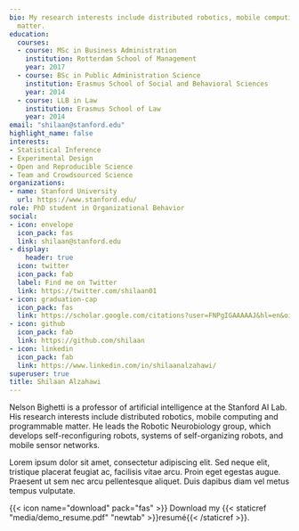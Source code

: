 ```yaml
---
bio: My research interests include distributed robotics, mobile computing and programmable
  matter.
education:
  courses:
  - course: MSc in Business Administration
    institution: Rotterdam School of Management
    year: 2017
  - course: BSc in Public Administration Science
    institution: Erasmus School of Social and Behavioral Sciences
    year: 2014
  - course: LLB in Law
    institution: Erasmus School of Law
    year: 2014
email: "shilaan@stanford.edu"
highlight_name: false
interests:
- Statistical Inference
- Experimental Design
- Open and Reproducible Science
- Team and Crowdsourced Science
organizations:
- name: Stanford University
  url: https://www.stanford.edu/
role: PhD student in Organizational Behavior
social:
- icon: envelope
  icon_pack: fas
  link: shilaan@stanford.edu
- display:
    header: true
  icon: twitter
  icon_pack: fab
  label: Find me on Twitter
  link: https://twitter.com/shilaan01
- icon: graduation-cap
  icon_pack: fas
  link: https://scholar.google.com/citations?user=FNPgIGAAAAAJ&hl=en&oi=sra
- icon: github
  icon_pack: fab
  link: https://github.com/shilaan
- icon: linkedin
  icon_pack: fab
  link: https://www.linkedin.com/in/shilaanalzahawi/
superuser: true
title: Shilaan Alzahawi 
---
```


Nelson Bighetti is a professor of artificial intelligence at the Stanford AI Lab. His research interests include distributed robotics, mobile computing and programmable matter. He leads the Robotic Neurobiology group, which develops self-reconfiguring robots, systems of self-organizing robots, and mobile sensor networks.

Lorem ipsum dolor sit amet, consectetur adipiscing elit. Sed neque elit, tristique placerat feugiat ac, facilisis vitae arcu. Proin eget egestas augue. Praesent ut sem nec arcu pellentesque aliquet. Duis dapibus diam vel metus tempus vulputate.

{{< icon name="download" pack="fas" >}} Download my {{< staticref "media/demo_resume.pdf" "newtab" >}}resumé{{< /staticref >}}.
